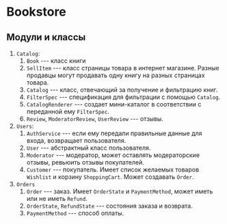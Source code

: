 
# Bookstore

## Модули и классы

1. `Catalog`:
    1. `Book` --- класс книги
    2. `SellItem` --- класс страницы товара в интернет магазине. Разные продавцы могут продавать одну книгу на разных страницах товара. 
    3. `Catalog` --- класс, отвечающий за получение и фильтрацию книг.
    4. `FilterSpec` --- спецификация для фильтрации с помощью `Catalog`.
    5. `CatalogRenderer` --- создает мини-каталог в соответствии с переданной ему `FilterSpec`.
    6. `Review`, `ModeratorReview`, `UserReview` --- отзывы.
2. `Users`:
    1. `AuthService` --- если ему передали правильные данные для входа, возвращает пользователя.
    2. `User` --- абстрактный класс пользователя.
    3. `Moderator` --- модератор, может оставлять модераторские отзывы, ревьюить отзывы покупателей.
    4. `Customer` --- покупатель. Имеет список желаемых товаров `Wishlist` и корзину `ShoppingCart`. Может создавать `Order`.
3. `Orders`
    1. `Order` --- заказ. Имеет `OrderState` и `PaymentMethod`, может иметь или не иметь `Refund`.
    2. `OrderState`, `RefundState` --- состояния заказа и возврата.
    3. `PaymentMethod` --- способ оплаты.
